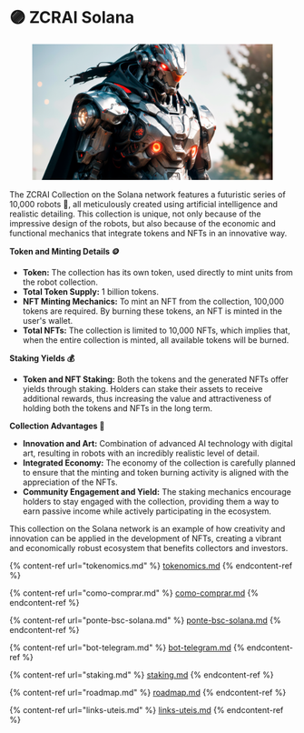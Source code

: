 # 🟣 ZCRAI Solana

<figure><img src="../../../.gitbook/assets/image (59).png" alt=""><figcaption></figcaption></figure>

The ZCRAI Collection on the Solana network features a futuristic series of 10,000 robots 🤖, all meticulously created using artificial intelligence and realistic detailing. This collection is unique, not only because of the impressive design of the robots, but also because of the economic and functional mechanics that integrate tokens and NFTs in an innovative way.

**Token and Minting Details 🪙**

* **Token:** The collection has its own token, used directly to mint units from the robot collection.
* **Total Token Supply:** 1 billion tokens.
* **NFT Minting Mechanics:** To mint an NFT from the collection, 100,000 tokens are required. By burning these tokens, an NFT is minted in the user's wallet.
* **Total NFTs:** The collection is limited to 10,000 NFTs, which implies that, when the entire collection is minted, all available tokens will be burned.

**Staking Yields 💰**

* **Token and NFT Staking:** Both the tokens and the generated NFTs offer yields through staking. Holders can stake their assets to receive additional rewards, thus increasing the value and attractiveness of holding both the tokens and NFTs in the long term.

**Collection Advantages 🚀**

* **Innovation and Art:** Combination of advanced AI technology with digital art, resulting in robots with an incredibly realistic level of detail.
* **Integrated Economy:** The economy of the collection is carefully planned to ensure that the minting and token burning activity is aligned with the appreciation of the NFTs.
* **Community Engagement and Yield:** The staking mechanics encourage holders to stay engaged with the collection, providing them a way to earn passive income while actively participating in the ecosystem.

This collection on the Solana network is an example of how creativity and innovation can be applied in the development of NFTs, creating a vibrant and economically robust ecosystem that benefits collectors and investors.

{% content-ref url="tokenomics.md" %}
[tokenomics.md](tokenomics.md)
{% endcontent-ref %}

{% content-ref url="como-comprar.md" %}
[como-comprar.md](como-comprar.md)
{% endcontent-ref %}

{% content-ref url="ponte-bsc-solana.md" %}
[ponte-bsc-solana.md](ponte-bsc-solana.md)
{% endcontent-ref %}

{% content-ref url="bot-telegram.md" %}
[bot-telegram.md](bot-telegram.md)
{% endcontent-ref %}

{% content-ref url="staking.md" %}
[staking.md](staking.md)
{% endcontent-ref %}

{% content-ref url="roadmap.md" %}
[roadmap.md](roadmap.md)
{% endcontent-ref %}

{% content-ref url="links-uteis.md" %}
[links-uteis.md](links-uteis.md)
{% endcontent-ref %}
